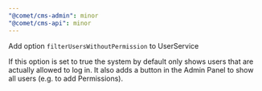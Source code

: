 ```yaml
---
"@comet/cms-admin": minor
"@comet/cms-api": minor
---
```


Add option `filterUsersWithoutPermission` to UserService

If this option is set to true the system by default only shows users that are actually allowed to log in. It also adds a button in the Admin Panel to show all users (e.g. to add Permissions).
